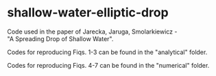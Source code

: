 shallow-water-elliptic-drop
===========================

Code used in the paper of Jarecka, Jaruga, Smolarkiewicz -  
"A Spreading Drop of Shallow Water".

Codes for reproducing Fiqs. 1-3 can be found in the "analytical" folder. 

Codes for reproducing Fiqs. 4-7 can be found in	the "numerical" folder. 